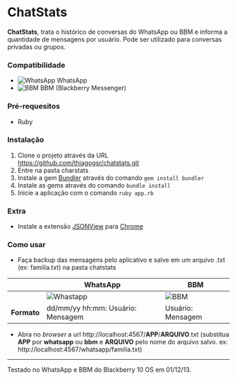 # ChatStats
**ChatStats**, trata o histórico de conversas do WhatsApp ou BBM e informa a quantidade de mensagens por usuário. Pode ser utilizado para conversas privadas ou grupos.

### Compatibilidade
- ![WhatsApp](https://cdn4.iconfinder.com/data/icons/circle-network/52/whatsapp_social_circle-16.png) WhatsApp
- ![BBM](https://cdn3.iconfinder.com/data/icons/brands-applications/512/bbm-16.png) BBM (Blackberry Messenger)

### Pré-requesitos
* Ruby

### Instalação
1. Clone o projeto através da URL <https://github.com/thiagogsr/chatstats.git>
1. Entre na pasta charstats
1. Instale a gem [Bundler](http://bundler.io) através do comando `gem install bundler`
1. Instale as gems através do comando `bundle install`
1. Inicie a aplicação com o comando `ruby app.rb`

### Extra
* Instale a extensão [JSONView](https://chrome.google.com/webstore/detail/jsonview/chklaanhfefbnpoihckbnefhakgolnmc) para [Chrome](http://www.google.com/intl/pt-BR/chrome/)

### Como usar
* Faça backup das mensagens pelo aplicativo e salve em um arquivo .txt (ex: familia.txt) na pasta chatstats

&nbsp; | WhatsApp | BBM
------------ | ------------- | ------------
&nbsp; | ![Whastapp](https://photos-5.dropbox.com/t/0/AADxJ9JXHOIoRSbKJYEvAh8sZoPbXvdYyMs9oHUwRKPpsw/12/26720545/jpeg/1024x768/3/1385949600/0/2/whatsapp.jpg/2o2eEaTgcBOSYh0ZgdjGXfU54Nq4RIOKSbw8ZHx0MjE) | ![BBM](https://photos-2.dropbox.com/t/0/AAD_0-6m5o0DFwSlYAwu4BtmpmR8gNIimyoOlHXIUXE25g/12/26720545/jpeg/1024x768/3/1385949600/0/2/bbm.jpg/tDqXUuf8VZRetUzGw9QqfRyFzPrF3e6Jcuh-iGPULqM)
**Formato** | dd/mm/yy hh:mm: Usuário: Mensagem | Usuário: Mensagem

* Abra no *browser* a url http://localhost:4567/**APP**/**ARQUIVO**.txt (substitua **APP** por **whatsapp** ou **bbm** e **ARQUIVO** pelo nome do arquivo salvo. ex: http://localhost:4567/whatsapp/familia.txt)

----
Testado no WhatsApp e BBM do Blackberry 10 OS em 01/12/13.
